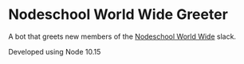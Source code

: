 # Nodeschool World Wide Greeter

A bot that greets new members of the [Nodeschool World
Wide](https://nodeschoolww.slack.com/messages) slack.

Developed using Node 10.15
